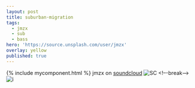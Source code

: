 ```yaml
---
layout: post
title: suburban·migration
tags:
  - jmzx
  - sub
  - bass
hero: 'https://source.unsplash.com/user/jmzx'
overlay: yellow
published: true
---
```

{% include mycomponent.html %}
jmzx on [soundcloud](https://www.soundcloud.com/jmzx/dealin-minds-preview)
![SC](https://wwwjmzx.uk/uploads/sc@2x.png)
<!–-break-–>
![i](https://xjmzx.github.io/uploads/me3.png)
